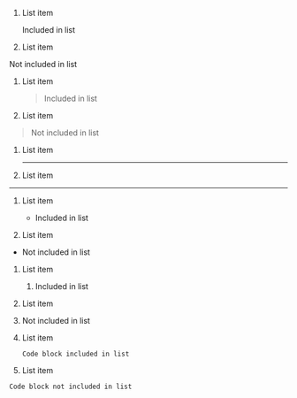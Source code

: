  1. List item
 
    Included in list
 
 1. List item
 
   Not included in list
 
 1. List item
 
    > Included in list
 
 1. List item
 
   > Not included in list
 
 1. List item
 
    - - -
 
 1. List item
 
   - - -
 
 1. List item
 
    * Included in list
 
 1. List item
 
  * Not included in list
 
 1. List item
 
    1. Included in list
 
 1. List item
 
  2. Not included in list
 
 1.  List item
 
         Code block included in list
 
 1.  List item
 
    Code block not included in list
 
